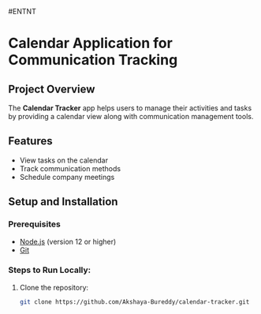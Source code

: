 #ENTNT
# Calendar Application for Communication Tracking 

## Project Overview
The **Calendar Tracker** app helps users to manage their activities and tasks by providing a calendar view along with communication management tools.

## Features
- View tasks on the calendar
- Track communication methods
- Schedule company meetings

## Setup and Installation

### Prerequisites
- [Node.js](https://nodejs.org/) (version 12 or higher)
- [Git](https://git-scm.com/)

### Steps to Run Locally:
1. Clone the repository:
   ```bash
   git clone https://github.com/Akshaya-Bureddy/calendar-tracker.git
